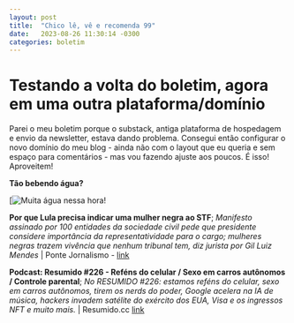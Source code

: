 ```yaml
---
layout: post
title:  "Chico lê, vê e recomenda 99"
date:   2023-08-26 11:30:14 -0300
categories: boletim
---
```

# Testando a volta do boletim, agora em uma outra plataforma/domínio

Parei o meu boletim porque o substack, antiga plataforma de hospedagem e envio da newsletter, estava dando problema. Consegui então configurar o novo domínio do meu blog - ainda não com o layout que eu queria e sem espaço para comentários - mas vou fazendo ajuste aos poucos. É isso! Aproveitem!

**Tão bebendo água?**

[![Muita água nessa hora!](http://chico.jor.br/wp-content/uploads/2023/08/IMG_20230823_152949-scaled.jpg "Companheiro de todas as horas nesse calorão")

**Por que Lula precisa indicar uma mulher negra ao STF**; *Manifesto assinado por 100 entidades da sociedade civil pede que presidente considere importância da representatividade para o cargo; mulheres negras trazem vivência que nenhum tribunal tem, diz jurista por Gil Luiz Mendes* | Ponte Jornalismo - [link](https://ponte.org/por-que-lula-precisa-indicar-uma-mulher-negra-ao-stf/)

**Podcast: Resumido #226 - Reféns do celular / Sexo em carros autônomos / Controle parental**; *No RESUMIDO #226: estamos reféns do celular, sexo em carros autônomos, tirem os nerds do poder, Google acelera na IA de música, hackers invadem satélite do exército dos EUA, Visa e os ingressos NFT e muito mais.* | Resumido.cc [link](https://resumido.cc/podcasts/refens-do-celular-sexo-em-carros-autonomos-controle-parental/)

